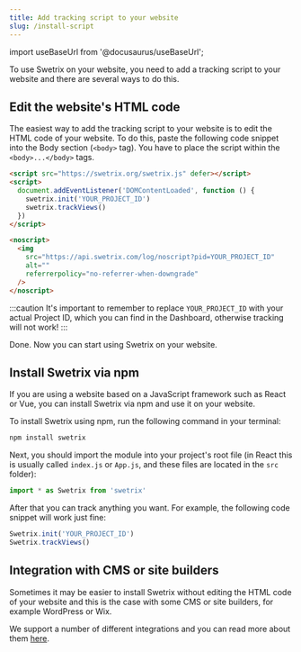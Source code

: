 ```yaml
---
title: Add tracking script to your website
slug: /install-script
---
```


import useBaseUrl from '@docusaurus/useBaseUrl';

To use Swetrix on your website, you need to add a tracking script to your website and there are several ways to do this.

## Edit the website's HTML code

The easiest way to add the tracking script to your website is to edit the HTML code of your website.
To do this, paste the following code snippet into the Body section (`<body>` tag). You have to place the script within the `<body>...</body>` tags.

```html
<script src="https://swetrix.org/swetrix.js" defer></script>
<script>
  document.addEventListener('DOMContentLoaded', function () {
    swetrix.init('YOUR_PROJECT_ID')
    swetrix.trackViews()
  })
</script>

<noscript>
  <img
    src="https://api.swetrix.com/log/noscript?pid=YOUR_PROJECT_ID"
    alt=""
    referrerpolicy="no-referrer-when-downgrade"
  />
</noscript>
```

:::caution
It's important to remember to replace `YOUR_PROJECT_ID` with your actual Project ID, which you can find in the Dashboard, otherwise tracking will not work!
:::

Done. Now you can start using Swetrix on your website.

## Install Swetrix via npm

If you are using a website based on a JavaScript framework such as React or Vue, you can install Swetrix via npm and use it on your website.

To install Swetrix using npm, run the following command in your terminal:

```bash
npm install swetrix
```

Next, you should import the module into your project's root file (in React this is usually called `index.js` or `App.js`, and these files are located in the `src` folder):

```js
import * as Swetrix from 'swetrix'
```

After that you can track anything you want. For example, the following code snippet will work just fine:

```js
Swetrix.init('YOUR_PROJECT_ID')
Swetrix.trackViews()
```

## Integration with CMS or site builders

Sometimes it may be easier to install Swetrix without editing the HTML code of your website and this is the case with some CMS or site builders, for example WordPress or Wix.

We support a number of different integrations and you can read more about them [here](integrations).
